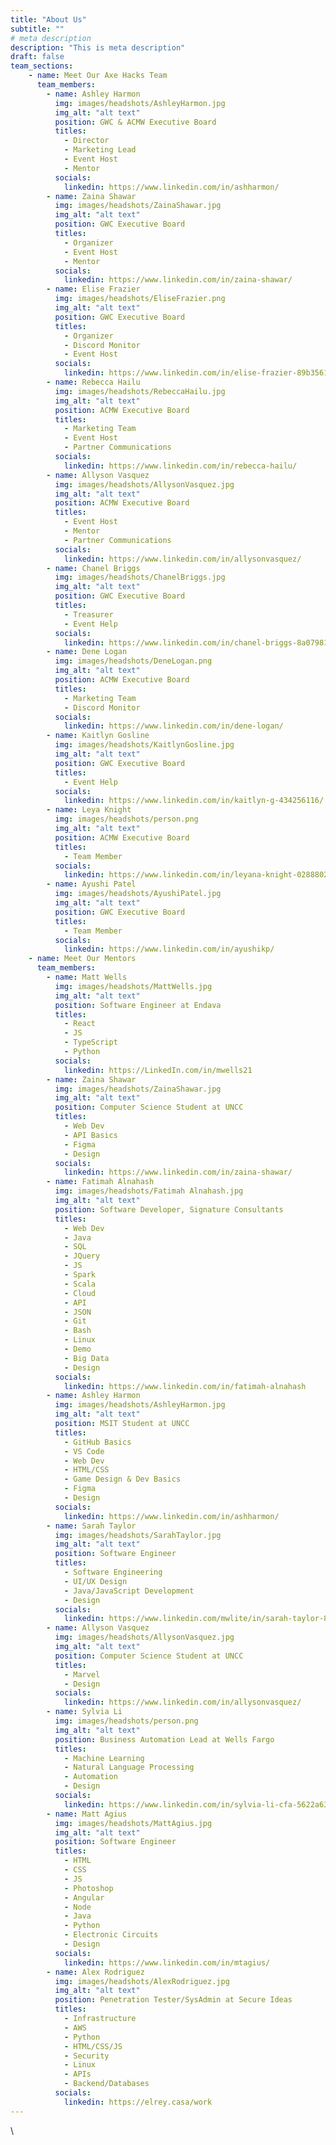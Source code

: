 ```yaml
---
title: "About Us"
subtitle: ""
# meta description
description: "This is meta description"
draft: false
team_sections:
    - name: Meet Our Axe Hacks Team
      team_members:
        - name: Ashley Harmon
          img: images/headshots/AshleyHarmon.jpg
          img_alt: "alt text"
          position: GWC & ACMW Executive Board
          titles:
            - Director
            - Marketing Lead
            - Event Host
            - Mentor
          socials:
            linkedin: https://www.linkedin.com/in/ashharmon/
        - name: Zaina Shawar
          img: images/headshots/ZainaShawar.jpg
          img_alt: "alt text" 
          position: GWC Executive Board
          titles:
            - Organizer
            - Event Host
            - Mentor
          socials:
            linkedin: https://www.linkedin.com/in/zaina-shawar/
        - name: Elise Frazier
          img: images/headshots/EliseFrazier.png
          img_alt: "alt text"
          position: GWC Executive Board
          titles:
            - Organizer
            - Discord Monitor
            - Event Host
          socials:
            linkedin: https://www.linkedin.com/in/elise-frazier-89b356180/
        - name: Rebecca Hailu
          img: images/headshots/RebeccaHailu.jpg
          img_alt: "alt text"
          position: ACMW Executive Board
          titles:
            - Marketing Team
            - Event Host
            - Partner Communications
          socials:
            linkedin: https://www.linkedin.com/in/rebecca-hailu/
        - name: Allyson Vasquez
          img: images/headshots/AllysonVasquez.jpg
          img_alt: "alt text"
          position: ACMW Executive Board
          titles:
            - Event Host
            - Mentor
            - Partner Communications
          socials:
            linkedin: https://www.linkedin.com/in/allysonvasquez/
        - name: Chanel Briggs
          img: images/headshots/ChanelBriggs.jpg
          img_alt: "alt text"
          position: GWC Executive Board
          titles:
            - Treasurer
            - Event Help
          socials:
            linkedin: https://www.linkedin.com/in/chanel-briggs-8a0798170/
        - name: Dene Logan
          img: images/headshots/DeneLogan.png
          img_alt: "alt text"
          position: ACMW Executive Board
          titles:
            - Marketing Team
            - Discord Monitor
          socials:
            linkedin: https://www.linkedin.com/in/dene-logan/
        - name: Kaitlyn Gosline
          img: images/headshots/KaitlynGosline.jpg
          img_alt: "alt text"
          position: GWC Executive Board
          titles:
            - Event Help
          socials:
            linkedin: https://www.linkedin.com/in/kaitlyn-g-434256116/
        - name: Leya Knight
          img: images/headshots/person.png
          img_alt: "alt text"
          position: ACMW Executive Board
          titles:
            - Team Member
          socials:
            linkedin: https://www.linkedin.com/in/leyana-knight-028880221/
        - name: Ayushi Patel
          img: images/headshots/AyushiPatel.jpg
          img_alt: "alt text"
          position: GWC Executive Board
          titles:
            - Team Member
          socials:
            linkedin: https://www.linkedin.com/in/ayushikp/
    - name: Meet Our Mentors
      team_members:
        - name: Matt Wells
          img: images/headshots/MattWells.jpg
          img_alt: "alt text"
          position: Software Engineer at Endava
          titles:
            - React
            - JS
            - TypeScript
            - Python
          socials:
            linkedin: https://LinkedIn.com/in/mwells21
        - name: Zaina Shawar
          img: images/headshots/ZainaShawar.jpg
          img_alt: "alt text"
          position: Computer Science Student at UNCC
          titles:
            - Web Dev
            - API Basics
            - Figma
            - Design
          socials:
            linkedin: https://www.linkedin.com/in/zaina-shawar/
        - name: Fatimah Alnahash
          img: images/headshots/Fatimah Alnahash.jpg
          img_alt: "alt text"
          position: Software Developer, Signature Consultants
          titles:
            - Web Dev
            - Java
            - SQL
            - JQuery
            - JS
            - Spark
            - Scala
            - Cloud
            - API
            - JSON
            - Git
            - Bash
            - Linux
            - Demo
            - Big Data
            - Design
          socials:
            linkedin: https://www.linkedin.com/in/fatimah-alnahash
        - name: Ashley Harmon
          img: images/headshots/AshleyHarmon.jpg
          img_alt: "alt text"
          position: MSIT Student at UNCC
          titles:
            - GitHub Basics
            - VS Code
            - Web Dev
            - HTML/CSS
            - Game Design & Dev Basics
            - Figma
            - Design
          socials:
            linkedin: https://www.linkedin.com/in/ashharmon/
        - name: Sarah Taylor
          img: images/headshots/SarahTaylor.jpg
          img_alt: "alt text"
          position: Software Engineer
          titles:
            - Software Engineering
            - UI/UX Design
            - Java/JavaScript Development
            - Design
          socials:
            linkedin: https://www.linkedin.com/mwlite/in/sarah-taylor-878927125
        - name: Allyson Vasquez
          img: images/headshots/AllysonVasquez.jpg
          img_alt: "alt text"
          position: Computer Science Student at UNCC
          titles:
            - Marvel
            - Design
          socials:
            linkedin: https://www.linkedin.com/in/allysonvasquez/
        - name: Sylvia Li
          img: images/headshots/person.png
          img_alt: "alt text"
          position: Business Automation Lead at Wells Fargo
          titles:
            - Machine Learning
            - Natural Language Processing
            - Automation
            - Design
          socials:
            linkedin: https://www.linkedin.com/in/sylvia-li-cfa-5622a63
        - name: Matt Agius
          img: images/headshots/MattAgius.jpg
          img_alt: "alt text"
          position: Software Engineer
          titles:
            - HTML
            - CSS
            - JS
            - Photoshop
            - Angular
            - Node
            - Java
            - Python
            - Electronic Circuits
            - Design
          socials:
            linkedin: https://www.linkedin.com/in/mtagius/
        - name: Alex Rodriguez
          img: images/headshots/AlexRodriguez.jpg
          img_alt: "alt text"
          position: Penetration Tester/SysAdmin at Secure Ideas
          titles:
            - Infrastructure
            - AWS
            - Python
            - HTML/CSS/JS
            - Security
            - Linux
            - APIs
            - Backend/Databases
          socials:
            linkedin: https://elrey.casa/work
---
```


\
